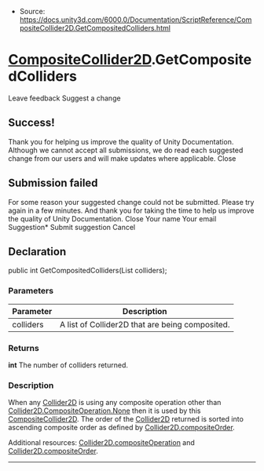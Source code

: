 * Source: https://docs.unity3d.com/6000.0/Documentation/ScriptReference/CompositeCollider2D.GetCompositedColliders.html

#  [CompositeCollider2D](https://docs.unity3d.com/6000.0/Documentation/ScriptReference/CompositeCollider2D.html).GetCompositedColliders
Leave feedback
Suggest a change
## Success!
Thank you for helping us improve the quality of Unity Documentation. Although we cannot accept all submissions, we do read each suggested change from our users and will make updates where applicable.
Close
## Submission failed
For some reason your suggested change could not be submitted. Please <a>try again</a> in a few minutes. And thank you for taking the time to help us improve the quality of Unity Documentation.
Close
Your name Your email Suggestion* Submit suggestion
Cancel
## Declaration
public int GetCompositedColliders(List<Collider2D> colliders); 
### Parameters
Parameter | Description  
---|---  
colliders | A list of Collider2D that are being composited.  
### Returns
**int** The number of colliders returned. 
### Description
When any [Collider2D](https://docs.unity3d.com/6000.0/Documentation/ScriptReference/Collider2D.html) is using any composite operation other than [Collider2D.CompositeOperation.None](https://docs.unity3d.com/6000.0/Documentation/ScriptReference/Collider2D.CompositeOperation.None.html) then it is used by this [CompositeCollider2D](https://docs.unity3d.com/6000.0/Documentation/ScriptReference/CompositeCollider2D.html).
The order of the [Collider2D](https://docs.unity3d.com/6000.0/Documentation/ScriptReference/Collider2D.html) returned is sorted into ascending composite order as defined by [Collider2D.compositeOrder](https://docs.unity3d.com/6000.0/Documentation/ScriptReference/Collider2D-compositeOrder.html).  
  
Additional resources: [Collider2D.compositeOperation](https://docs.unity3d.com/6000.0/Documentation/ScriptReference/Collider2D-compositeOperation.html) and [Collider2D.compositeOrder](https://docs.unity3d.com/6000.0/Documentation/ScriptReference/Collider2D-compositeOrder.html).
* * *
